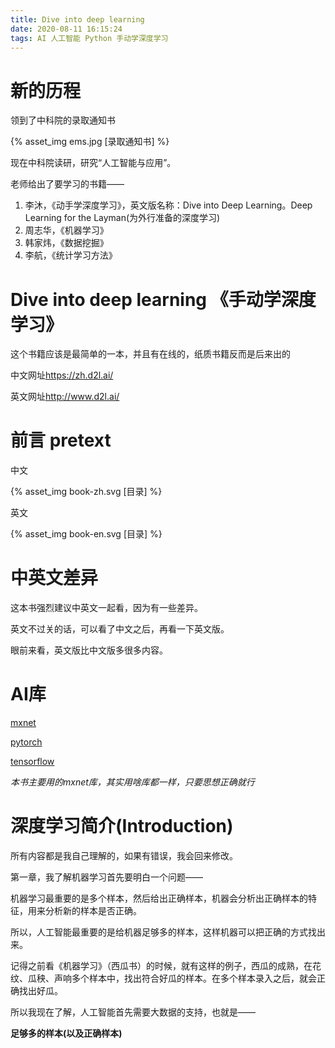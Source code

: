 ```yaml
---
title: Dive into deep learning
date: 2020-08-11 16:15:24
tags: AI 人工智能 Python 手动学深度学习
---
```



# 新的历程



领到了中科院的录取通知书


{% asset_img ems.jpg [录取通知书] %}


现在中科院读研，研究“人工智能与应用”。


老师给出了要学习的书籍——


1. 李沐，《动手学深度学习》，英文版名称：Dive into Deep Learning。Deep Learning for the Layman(为外行准备的深度学习)
2. 周志华，《机器学习》
3. 韩家炜，《数据挖掘》
4. 李航，《统计学习方法》


# Dive into deep learning 《手动学深度学习》


这个书籍应该是最简单的一本，并且有在线的，纸质书籍反而是后来出的


中文网址<https://zh.d2l.ai/>


英文网址<http://www.d2l.ai/>


# 前言 pretext


中文


{% asset_img book-zh.svg [目录] %}


英文


{% asset_img book-en.svg [目录] %}


# 中英文差异


这本书强烈建议中英文一起看，因为有一些差异。


英文不过关的话，可以看了中文之后，再看一下英文版。


眼前来看，英文版比中文版多很多内容。



# AI库


[mxnet](http://mxnet.incubator.apache.org/versions/1.6/)


[pytorch](https://pytorch.org/)


[tensorflow](https://tensorflow.google.cn/)


*本书主要用的mxnet库，其实用啥库都一样，只要思想正确就行*


# 深度学习简介(Introduction)


所有内容都是我自己理解的，如果有错误，我会回来修改。


第一章，我了解机器学习首先要明白一个问题——


机器学习最重要的是多个样本，然后给出正确样本，机器会分析出正确样本的特征，用来分析新的样本是否正确。


所以，人工智能最重要的是给机器足够多的样本，这样机器可以把正确的方式找出来。


记得之前看《机器学习》（西瓜书）的时候，就有这样的例子，西瓜的成熟，在花纹、瓜秧、声响多个样本中，找出符合好瓜的样本。在多个样本录入之后，就会正确找出好瓜。


所以我现在了解，人工智能首先需要大数据的支持，也就是——


**足够多的样本(以及正确样本)**


